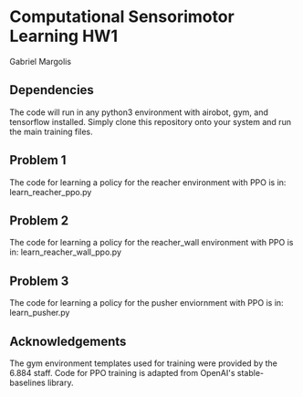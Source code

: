 # Computational Sensorimotor Learning HW1
Gabriel Margolis

## Dependencies
The code will run in any python3 environment with airobot, gym, and tensorflow installed. Simply clone this repository onto your system and run the main training files.

## Problem 1
The code for learning a policy for the reacher environment with PPO is in: learn_reacher_ppo.py

## Problem 2
The code for learning a policy for the reacher_wall environment with PPO is in: learn_reacher_wall_ppo.py

## Problem 3
The code for learning a policy for the pusher enviornment with PPO is in: learn_pusher.py

## Acknowledgements
The gym environment templates used for training were provided by the 6.884 staff. Code for PPO training is adapted from OpenAI's stable-baselines library.

